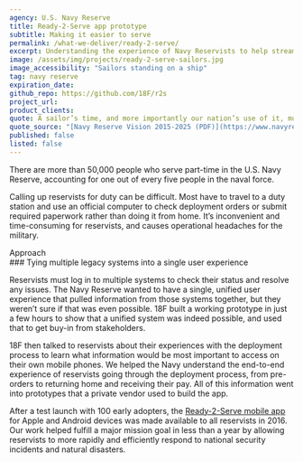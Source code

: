 ```yaml
---
agency: U.S. Navy Reserve
title: Ready-2-Serve app prototype
subtitle: Making it easier to serve
permalink: /what-we-deliver/ready-2-serve/
excerpt: Understanding the experience of Navy Reservists to help streamline the deployment process.
image: /assets/img/projects/ready-2-serve-sailors.jpg
image_accessibility: "Sailors standing on a ship"
tag: navy reserve
expiration_date:
github_repo: https://github.com/18F/r2s
project_url:
product_clients:
quote: A sailor’s time, and more importantly our nation’s use of it, must be focused to the greatest possible extent on the mission and not on administrative overhead.
quote_source: "[Navy Reserve Vision 2015-2025 (PDF)](https://www.navyreserve.navy.mil/documents/NR_vision_2015.pdf)"
published: false
listed: false
---
```


There are more than 50,000 people who serve part-time in the U.S. Navy Reserve, accounting for one out of every five people in the naval force.

Calling up reservists for duty can be difficult. Most have to travel to a duty station and use an official computer to check deployment orders or submit required paperwork rather than doing it from home. It’s inconvenient and time-consuming for reservists, and causes operational headaches for the military.

<div class="case-study-preheader margin-top-6">Approach</div>
### Tying multiple legacy systems into a single user experience

Reservists must log in to multiple systems to check their status and resolve any issues. The Navy Reserve wanted to have a single, unified user experience that pulled information from those systems together, but they weren’t sure if that was even possible. 18F built a working prototype in just a few hours to show that a unified system was indeed possible, and used that to get buy-in from stakeholders.

18F then talked to reservists about their experiences with the deployment process to learn what information would be most important to access on their own mobile phones. We helped the Navy understand the end-to-end experience of reservists going through the deployment process, from pre-orders to returning home and receiving their pay. All of this information went into prototypes that a private vendor used to build the app.

After a test launch with 100 early adopters, the [Ready-2-Serve mobile app](https://www.youtube.com/watch?v=-3l4Kulqq5I) for Apple and Android devices was made available to all reservists in 2016. Our work helped fulfill a major mission goal in less than a year by allowing reservists to more rapidly and efficiently respond to national security incidents and natural disasters.
